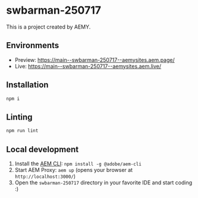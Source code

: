 # swbarman-250717

This is a project created by AEMY.

## Environments

- Preview: https://main--swbarman-250717--aemysites.aem.page/
- Live: https://main--swbarman-250717--aemysites.aem.live/

## Installation

```sh
npm i
```

## Linting

```sh
npm run lint
```

## Local development

1. Install the [AEM CLI](https://github.com/adobe/helix-cli): `npm install -g @adobe/aem-cli`
1. Start AEM Proxy: `aem up` (opens your browser at `http://localhost:3000/`)
1. Open the `swbarman-250717` directory in your favorite IDE and start coding :)